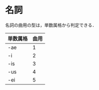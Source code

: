 名詞
===

名詞の曲用の型は，単数属格から判定できる．

| 単数属格 | 曲用 |
|:---|:---|
| -ae | 1 |
| -i  | 2 |
| -is | 3 |
| -us | 4 |
| -ei | 5 |

